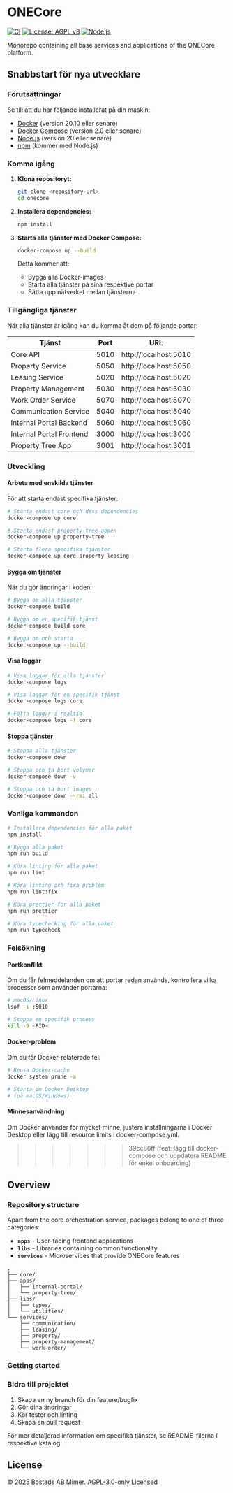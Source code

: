 # ONECore

[![CI](https://github.com/Bostads-AB-Mimer/onecore/actions/workflows/ci.yaml/badge.svg)](https://github.com/Bostads-AB-Mimer/onecore/actions/workflows/lint.yaml)
[![License: AGPL v3](https://img.shields.io/badge/license-AGPL--3.0--only-green.svg)](LICENSE)
[![Node.js](https://img.shields.io/badge/node-%3E=20.x-brightgreen)](https://nodejs.org/en/)

Monorepo containing all base services and applications of the ONECore platform.

## Snabbstart för nya utvecklare

### Förutsättningar

Se till att du har följande installerat på din maskin:

- [Docker](https://docs.docker.com/get-docker/) (version 20.10 eller senare)
- [Docker Compose](https://docs.docker.com/compose/install/) (version 2.0 eller senare)
- [Node.js](https://nodejs.org/) (version 20 eller senare)
- [npm](https://www.npmjs.com/) (kommer med Node.js)

### Komma igång

1. **Klona repositoryt:**
   ```bash
   git clone <repository-url>
   cd onecore
   ```

2. **Installera dependencies:**
   ```bash
   npm install
   ```

3. **Starta alla tjänster med Docker Compose:**
   ```bash
   docker-compose up --build
   ```

   Detta kommer att:
   - Bygga alla Docker-images
   - Starta alla tjänster på sina respektive portar
   - Sätta upp nätverket mellan tjänsterna

### Tillgängliga tjänster

När alla tjänster är igång kan du komma åt dem på följande portar:

| Tjänst | Port | URL |
|--------|------|-----|
| Core API | 5010 | http://localhost:5010 |
| Property Service | 5050 | http://localhost:5050 |
| Leasing Service | 5020 | http://localhost:5020 |
| Property Management | 5030 | http://localhost:5030 |
| Work Order Service | 5070 | http://localhost:5070 |
| Communication Service | 5040 | http://localhost:5040 |
| Internal Portal Backend | 5060 | http://localhost:5060 |
| Internal Portal Frontend | 3000 | http://localhost:3000 |
| Property Tree App | 3001 | http://localhost:3001 |

### Utveckling

#### Arbeta med enskilda tjänster

För att starta endast specifika tjänster:

```bash
# Starta endast core och dess dependencies
docker-compose up core

# Starta endast property-tree appen
docker-compose up property-tree

# Starta flera specifika tjänster
docker-compose up core property leasing
```

#### Bygga om tjänster

När du gör ändringar i koden:

```bash
# Bygga om alla tjänster
docker-compose build

# Bygga om en specifik tjänst
docker-compose build core

# Bygga om och starta
docker-compose up --build
```

#### Visa loggar

```bash
# Visa loggar för alla tjänster
docker-compose logs

# Visa loggar för en specifik tjänst
docker-compose logs core

# Följa loggar i realtid
docker-compose logs -f core
```

#### Stoppa tjänster

```bash
# Stoppa alla tjänster
docker-compose down

# Stoppa och ta bort volymer
docker-compose down -v

# Stoppa och ta bort images
docker-compose down --rmi all
```

### Vanliga kommandon

```bash
# Installera dependencies för alla paket
npm install

# Bygga alla paket
npm run build

# Köra linting för alla paket
npm run lint

# Köra linting och fixa problem
npm run lint:fix

# Köra prettier för alla paket
npm run prettier

# Köra typechecking för alla paket
npm run typecheck
```

### Felsökning

#### Portkonflikt
Om du får felmeddelanden om att portar redan används, kontrollera vilka processer som använder portarna:

```bash
# macOS/Linux
lsof -i :5010

# Stoppa en specifik process
kill -9 <PID>
```

#### Docker-problem
Om du får Docker-relaterade fel:

```bash
# Rensa Docker-cache
docker system prune -a

# Starta om Docker Desktop
# (på macOS/Windows)
```

#### Minnesanvändning
Om Docker använder för mycket minne, justera inställningarna i Docker Desktop eller lägg till resource limits i docker-compose.yml.

>>>>>>> 39cc86ff (feat: lägg till docker-compose och uppdatera README för enkel onboarding)
## Overview

### Repository structure

Apart from the core orchestration service, packages belong to one of three categories:

- **`apps`** - User-facing frontend applications
- **`libs`** - Libraries containing common functionality
- **`services`** - Microservices that provide ONECore features

```
.
├── core/
├── apps/
│   ├── internal-portal/
│   └── property-tree/
├── libs/
│   ├── types/
│   └── utilities/
└── services/
    ├── communication/
    ├── leasing/
    ├── property/
    ├── property-management/
    └── work-order/
```

### Getting started

### Bidra till projektet

1. Skapa en ny branch för din feature/bugfix
2. Gör dina ändringar
3. Kör tester och linting
4. Skapa en pull request

För mer detaljerad information om specifika tjänster, se README-filerna i respektive katalog.

## License

© 2025 Bostads AB Mimer. [AGPL-3.0-only Licensed](./LICENSE)
